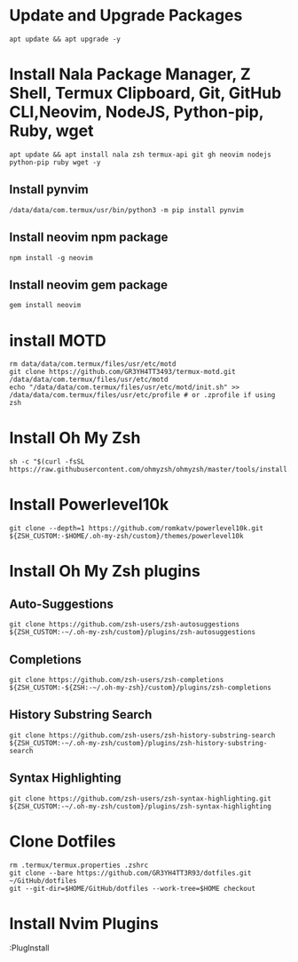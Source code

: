 # Update and Upgrade Packages

    apt update && apt upgrade -y

# Install Nala Package Manager, Z Shell, Termux Clipboard, Git, GitHub CLI,Neovim, NodeJS, Python-pip, Ruby, wget

    apt update && apt install nala zsh termux-api git gh neovim nodejs python-pip ruby wget -y

## Install pynvim

    /data/data/com.termux/usr/bin/python3 -m pip install pynvim

## Install neovim npm package

    npm install -g neovim

## Install neovim gem package

    gem install neovim

# install MOTD

    rm data/data/com.termux/files/usr/etc/motd
    git clone https://github.com/GR3YH4TT3493/termux-motd.git /data/data/com.termux/files/usr/etc/motd
    echo "/data/data/com.termux/files/usr/etc/motd/init.sh" >> /data/data/com.termux/files/usr/etc/profile # or .zprofile if using zsh

# Install Oh My Zsh

    sh -c "$(curl -fsSL https://raw.githubusercontent.com/ohmyzsh/ohmyzsh/master/tools/install.sh)"

# Install Powerlevel10k

    git clone --depth=1 https://github.com/romkatv/powerlevel10k.git ${ZSH_CUSTOM:-$HOME/.oh-my-zsh/custom}/themes/powerlevel10k

# Install Oh My Zsh plugins

## Auto-Suggestions

    git clone https://github.com/zsh-users/zsh-autosuggestions ${ZSH_CUSTOM:-~/.oh-my-zsh/custom}/plugins/zsh-autosuggestions

## Completions

    git clone https://github.com/zsh-users/zsh-completions ${ZSH_CUSTOM:-${ZSH:-~/.oh-my-zsh}/custom}/plugins/zsh-completions

## History Substring Search

    git clone https://github.com/zsh-users/zsh-history-substring-search ${ZSH_CUSTOM:-~/.oh-my-zsh/custom}/plugins/zsh-history-substring-search

## Syntax Highlighting

    git clone https://github.com/zsh-users/zsh-syntax-highlighting.git ${ZSH_CUSTOM:-~/.oh-my-zsh/custom}/plugins/zsh-syntax-highlighting

# Clone Dotfiles

    rm .termux/termux.properties .zshrc
    git clone --bare https://github.com/GR3YH4TT3R93/dotfiles.git ~/GitHub/dotfiles
    git --git-dir=$HOME/GitHub/dotfiles --work-tree=$HOME checkout

# Install Nvim Plugins

:PlugInstall
